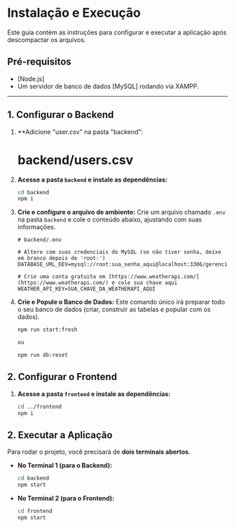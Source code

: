 # Instalação e Execução

Este guia contém as instruções para configurar e executar a aplicação após descompactar os arquivos.

## Pré-requisitos

* [Node.js]
* Um servidor de banco de dados [MySQL] rodando via XAMPP.

---

## 1. Configurar o Backend

1. **Adicione "user.csv" na pasta "backend":

    # backend/users.csv

2.  **Acesse a pasta `backend` e instale as dependências:**
    ```bash
    cd backend
    npm i
    ```

3.  **Crie e configure o arquivo de ambiente:**
    Crie um arquivo chamado `.env` na pasta `backend` e cole o conteúdo abaixo, ajustando com suas informações.
    ```env
    # backend/.env

    # Altere com suas credenciais do MySQL (se não tiver senha, deixe em branco depois de 'root:')
    DATABASE_URL_DEV=mysql://root:sua_senha_aqui@localhost:3306/gerenciador_usuarios
    
    # Crie uma conta gratuita em [https://www.weatherapi.com/](https://www.weatherapi.com/) e cole sua chave aqui
    WEATHER_API_KEY=SUA_CHAVE_DA_WEATHERAPI_AQUI
    ```

4.  **Crie e Popule o Banco de Dados:**
    Este comando único irá preparar todo o seu banco de dados (criar, construir as tabelas e popular com os dados).
    ```bash
    npm run start:fresh

    ou 

    npm run db:reset
    ```

## 2. Configurar o Frontend

1.  **Acesse a pasta `frontend` e instale as dependências:**
    ```bash
    cd ../frontend
    npm i
    ```

## 2. Executar a Aplicação

Para rodar o projeto, você precisará de **dois terminais abertos**.

* **No Terminal 1 (para o Backend):**
    ```bash
    cd backend
    npm start
    ```

* **No Terminal 2 (para o Frontend):**
    ```bash
    cd frontend
    npm start
    ```